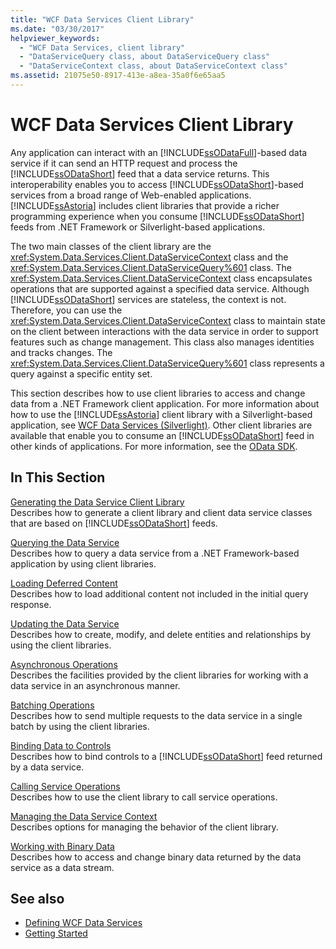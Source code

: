 ```yaml
---
title: "WCF Data Services Client Library"
ms.date: "03/30/2017"
helpviewer_keywords: 
  - "WCF Data Services, client library"
  - "DataServiceQuery class, about DataServiceQuery class"
  - "DataServiceContext class, about DataServiceContext class"
ms.assetid: 21075e50-8917-413e-a8ea-35a0f6e65aa5
---
```

# WCF Data Services Client Library
Any application can interact with an [!INCLUDE[ssODataFull](../../../../includes/ssodatafull-md.md)]-based data service if it can send an HTTP request and process the [!INCLUDE[ssODataShort](../../../../includes/ssodatashort-md.md)] feed that a data service returns. This interoperability enables you to access [!INCLUDE[ssODataShort](../../../../includes/ssodatashort-md.md)]-based services from a broad range of Web-enabled applications. [!INCLUDE[ssAstoria](../../../../includes/ssastoria-md.md)] includes client libraries that provide a richer programming experience when you consume [!INCLUDE[ssODataShort](../../../../includes/ssodatashort-md.md)] feeds from .NET Framework or Silverlight-based applications.  
  
 The two main classes of the client library are the <xref:System.Data.Services.Client.DataServiceContext> class and the <xref:System.Data.Services.Client.DataServiceQuery%601> class. The <xref:System.Data.Services.Client.DataServiceContext> class encapsulates operations that are supported against a specified data service. Although [!INCLUDE[ssODataShort](../../../../includes/ssodatashort-md.md)] services are stateless, the context is not. Therefore, you can use the <xref:System.Data.Services.Client.DataServiceContext> class to maintain state on the client between interactions with the data service in order to support features such as change management. This class also manages identities and tracks changes. The <xref:System.Data.Services.Client.DataServiceQuery%601> class represents a query against a specific entity set.  
  
 This section describes how to use client libraries to access and change data from a .NET Framework client application. For more information about how to use the [!INCLUDE[ssAstoria](../../../../includes/ssastoria-md.md)] client library with a Silverlight-based application, see [WCF Data Services (Silverlight)](/previous-versions/windows/). Other client libraries are available that enable you to consume an [!INCLUDE[ssODataShort](../../../../includes/ssodatashort-md.md)] feed in other kinds of applications. For more information, see the [OData SDK](https://www.odata.org/developers/odata-sdk/).  
  
## In This Section  
 [Generating the Data Service Client Library](generating-the-data-service-client-library-wcf-data-services.md)  
 Describes how to generate a client library and client data service classes that are based on [!INCLUDE[ssODataShort](../../../../includes/ssodatashort-md.md)] feeds.  
  
 [Querying the Data Service](querying-the-data-service-wcf-data-services.md)  
 Describes how to query a data service from a .NET Framework-based application by using client libraries.  
  
 [Loading Deferred Content](loading-deferred-content-wcf-data-services.md)  
 Describes how to load additional content not included in the initial query response.  
  
 [Updating the Data Service](updating-the-data-service-wcf-data-services.md)  
 Describes how to create, modify, and delete entities and relationships by using the client libraries.  
  
 [Asynchronous Operations](asynchronous-operations-wcf-data-services.md)  
 Describes the facilities provided by the client libraries for working with a data service in an asynchronous manner.  
  
 [Batching Operations](batching-operations-wcf-data-services.md)  
 Describes how to send multiple requests to the data service in a single batch by using the client libraries.  
  
 [Binding Data to Controls](binding-data-to-controls-wcf-data-services.md)  
 Describes how to bind controls to a [!INCLUDE[ssODataShort](../../../../includes/ssodatashort-md.md)] feed returned by a data service.  
  
 [Calling Service Operations](calling-service-operations-wcf-data-services.md)  
 Describes how to use the client library to call service operations.  
  
 [Managing the Data Service Context](managing-the-data-service-context-wcf-data-services.md)  
 Describes options for managing the behavior of the client library.  
  
 [Working with Binary Data](working-with-binary-data-wcf-data-services.md)  
 Describes how to access and change binary data returned by the data service as a data stream.  
  
## See also

- [Defining WCF Data Services](defining-wcf-data-services.md)
- [Getting Started](getting-started-with-wcf-data-services.md)
